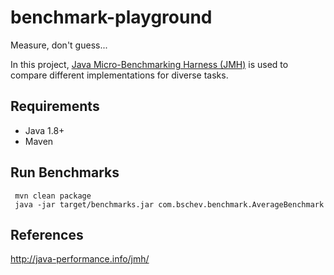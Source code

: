 # benchmark-playground

Measure, don't guess...

In this project, [Java Micro-Benchmarking Harness (JMH)](http://openjdk.java.net/projects/code-tools/jmh/) is used to compare different implementations for diverse tasks.

## Requirements

 * Java 1.8+
 * Maven

## Run Benchmarks

```
 mvn clean package
 java -jar target/benchmarks.jar com.bschev.benchmark.AverageBenchmark
```

## References
http://java-performance.info/jmh/